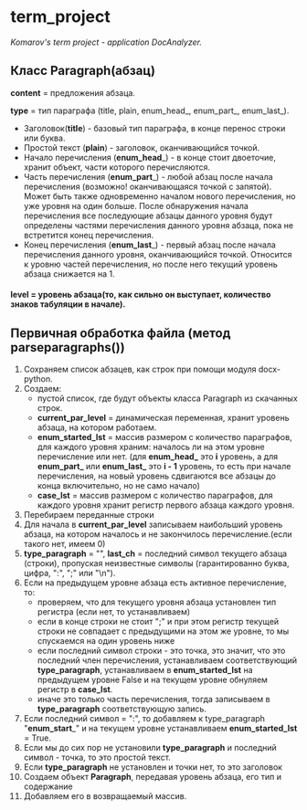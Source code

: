 # term_project
 _Komarov's  term project - application DocAnalyzer._
## Класс Paragraph(абзац)
**content** = предложения абзаца.

**type** = тип параграфа (title, plain, enum_head_, enum_part_, enum_last_).
- Заголовок(**title**) - базовый тип параграфа, 
в конце перенос строки или буква.
- Простой текст (**plain**) - заголовок, оканчивающийся точкой.
- Начало перечисления (**enum_head**_) - в конце стоит двоеточие, 
хранит объект, части которого перечисляются.
- Часть перечисления (**enum_part**_) - любой абзац 
после начала перечисления (возможно! оканчивающаяся точкой с запятой). 
Может быть также одновременно началом нового перечисления, 
но уже уровня на один больше. 
После обнаружения начала перечисления все последующие абзацы данного 
уровня будут определены частями перечисления данного уровня абзаца, 
пока не встретится конец перечисления.
- Конец перечисления (**enum_last**_) - первый абзац после начала
перечисления данного уровня, оканчивающийся точкой. 
Относится к уровню частей перечисления, 
но после него текущий уровень абзаца снижается на 1. 

#### level = уровень абзаца(то, как сильно он выступает, количество знаков табуляции в начале).

## Первичная обработка файла (метод parseparagraphs())
1. Сохраняем список абзацев, как строк при помощи модуля docx-python.
2. Создаем:
   - пустой список, где будут объекты класса Paragraph из скачанных строк.
   - **current_par_level** = динамическая переменная, хранит уровень абзаца, 
   на котором работаем.
   - **enum_started_lst** = массив размером с количество параграфов, 
   для каждого уровня храним: началось ли на этом уровне перечисление 
   или нет. (для **enum_head_** это **i** уровень, а для **enum_part_** 
   или **enum_last_** это **i - 1** уровень, то есть при начале перечисления, 
   на новый уровень сдвигаются все абзацы до конца включительно, 
   но не само начало)
   - **case_lst** = массив размером с количество параграфов, для каждого уровня 
   хранит регистр первого абзаца каждого уровня.
3. Перебираем переданные строки
4. Для начала в **current_par_level** записываем наибольший уровень абзаца,
на котором началось и не закончилось перечисление.(если такого нет, имеем 0)
5. **type_paragraph** = "", **last_ch** = последний символ текущего абзаца
(строки), пропуская неизвестные символы
(гарантированно буква, цифра, ":", ";" или "\n").
6. Если на предыдущем уровне абзаца есть активное перечисление, то:
   - проверяем, что для текущего уровня абзаца установлен тип регистра
     (если нет, то устанавливаем)
   - если в конце строки не стоит ";" и при этом регистр текущей строки
   не совпадает с предыдущими на этом же уровне, то мы спускаемся на 
   один уровень ниже
   - если последний символ строки - это точка, это значит, что это 
   последний член перечисления, устанавливаем соответствующий **type_paragraph**,
   устанавливаем в **enum_started_lst** на предыдущем уровне False и 
   на текущем уровне обнуляем регистр в **case_lst**.
   - иначе это только часть перечисления, тогда записываем в **type_paragraph**
   соответствующую запись.
7. Если последний символ = ":", то добавляем к type_paragraph "**enum_start**_"
 и на текущем уровне устанавливаем **enum_started_lst** = True.
8. Если мы до сих пор не установили **type_paragraph** и последний символ - точка,
то это простой текст.
9. Если **type_paragraph** не установлен и точки нет, то это заголовок
10. Создаем объект **Paragraph**, передавая уровень абзаца, его тип и содержание
11. Добавляем его в возвращаемый массив.
   
   
